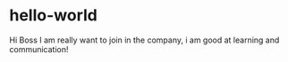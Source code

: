 # hello-world
Hi Boss
I am really want to join in the company, i am good at learning and communication!
